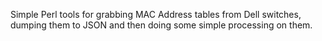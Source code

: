 Simple Perl tools for grabbing MAC Address tables from Dell switches, dumping them to JSON and then doing some simple processing on them.
